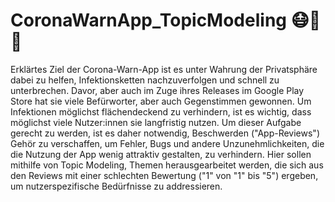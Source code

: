# CoronaWarnApp_TopicModeling 😷🦠📱
Erklärtes Ziel der Corona-Warn-App ist es unter Wahrung der Privatsphäre dabei zu helfen, Infektionsketten nachzuverfolgen und schnell zu unterbrechen. Davor, aber auch im Zuge ihres Releases im Google Play Store hat sie viele Befürworter, aber auch Gegenstimmen gewonnen. Um Infektionen möglichst flächendeckend zu verhindern, ist es wichtig, dass möglichst viele Nutzer:innen sie langfristig nutzen. Um dieser Aufgabe gerecht zu werden, ist es daher notwendig, Beschwerden ("App-Reviews") Gehör zu verschaffen, um Fehler, Bugs und andere Unzunehmlichkeiten, die die Nutzung der App wenig attraktiv gestalten, zu verhindern. Hier sollen mithilfe von Topic Modeling, Themen herausgearbeitet werden, die sich aus den Reviews mit einer schlechten Bewertung ("1" von "1" bis "5") ergeben, um nutzerspezifische Bedürfnisse zu addressieren.
